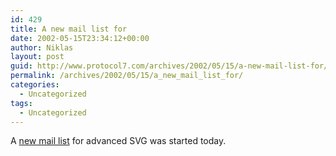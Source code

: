 ```yaml
---
id: 429
title: A new mail list for
date: 2002-05-15T23:34:12+00:00
author: Niklas
layout: post
guid: http://www.protocol7.com/archives/2002/05/15/a-new-mail-list-for/
permalink: /archives/2002/05/15/a_new_mail_list_for/
categories:
  - Uncategorized
tags:
  - Uncategorized
---
```

<div class='microid-1f6247f98f9e57b9610fa0a135b8209e29c66d06'>
  <p>
    A <a href="http://svg.ilog.fr/mailman/listinfo/svg-coders/">new mail list</a> for advanced SVG was started today.
  </p>
</div>
